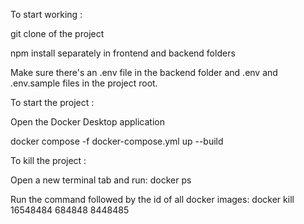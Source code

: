 To start working :

git clone of the project

npm install separately in frontend and backend folders

Make sure there's an .env file in the backend folder and .env and .env.sample files in the project root.

To start the project :

Open the Docker Desktop application

docker compose -f docker-compose.yml up --build

To kill the project :

Open a new terminal tab and run: docker ps

Run the command followed by the id of all docker images: docker kill 16548484 684848 8448485

